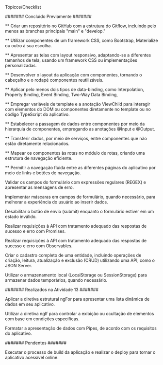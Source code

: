 Tópicos/Checklist


####### Concluído Previamente #######

** Criar um repositório no GitHub com a estrutura do Gitflow, incluindo pelo menos as branches principais "main" e "develop."

** Utilizar componentes de um framework CSS, como Bootstrap, Materialize ou outro à sua escolha.

** Apresentar as telas com layout responsivo, adaptando-se a diferentes tamanhos de tela, usando um framework CSS ou implementações personalizadas.

** Desenvolver o layout da aplicação com componentes, tornando o cabeçalho e o rodapé componentes reutilizáveis.

** Aplicar pelo menos dois tipos de data-binding, como Interpolation, Property Binding, Event Binding, Two-Way Data Binding, 

** Empregar variáveis de template e a anotação ViewChild para interagir com elementos do DOM ou componentes diretamente no template ou no código TypeScript do aplicativo.

** Estabelecer a passagem de dados entre componentes por meio da hierarquia de componentes, empregando as anotações @Input e @Output.

** Transferir dados, por meio de serviços, entre componentes que não estão diretamente relacionados.

** Mapear os componentes às rotas no módulo de rotas, criando uma estrutura de navegação eficiente.

** Permitir a navegação fluida entre as diferentes páginas do aplicativo por meio de links e botões de navegação.

Validar os campos do formulário com expressões regulares (REGEX) e apresentar as mensagens de erro.

Implementar máscaras em campos de formulário, quando necessário, para melhorar a experiência do usuário ao inserir dados.

Desabilitar o botão de envio (submit) enquanto o formulário estiver em um estado inválido.

Realizar requisições à API com tratamento adequado das respostas de sucesso e erro com Promises.

Realizar requisições à API com tratamento adequado das respostas de sucesso e erro com Observables.

Criar o cadastro completo de uma entidade, incluindo operações de criação, leitura, atualização e exclusão (CRUD) utilizando uma API, como o JSON Server.

Utilizar o armazenamento local (LocalStorage ou SessionStorage) para armazenar dados temporários, quando necessário.




####### Realizados na Atividade 13 #######

Aplicar a diretiva estrutural ngFor para apresentar uma lista dinâmica de dados em seu aplicativo.

Utilizar a diretiva ngIf para controlar a exibição ou ocultação de elementos com base em condições específicas.

Formatar a apresentação de dados com Pipes, de acordo com os requisitos do aplicativo.





####### Pendentes ####### 

Executar o processo de build da aplicação e realizar o deploy para tornar o aplicativo acessível online.